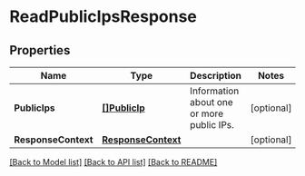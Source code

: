 # ReadPublicIpsResponse

## Properties

Name | Type | Description | Notes
------------ | ------------- | ------------- | -------------
**PublicIps** | [**[]PublicIp**](PublicIp.md) | Information about one or more public IPs. | [optional] 
**ResponseContext** | [**ResponseContext**](ResponseContext.md) |  | [optional] 

[[Back to Model list]](../README.md#documentation-for-models) [[Back to API list]](../README.md#documentation-for-api-endpoints) [[Back to README]](../README.md)


